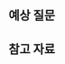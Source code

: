 # <!-- 주제 -->

<!-- 공부한 내용을 자유롭게 정리합니다.-->

## 예상 질문

<!-- 공부한 내용을 바탕으로 예상 질문을 최소 1개 이상 작성해주세요.-->

## 참고 자료

<!-- 공부 과정에서 참고한 자료가 있다면, 첨부해주세요-->
<!-- * [자료주제](링크)  -->
